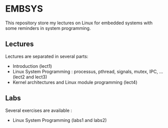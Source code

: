 # EMBSYS

This repository store my lectures on Linux for embedded systems with some
reminders in system programming.

## Lectures

Lectures are separated in several parts:

  * Introduction (lect1)
  * Linux System Programming : processus, pthread, signals, mutex, IPC, ... (lect2 and lect3)
  * Kernel architectures and Linux module programming (lect4)

## Labs

Several exercises are available :

  * Linux System Programming (labs1 and labs2)

